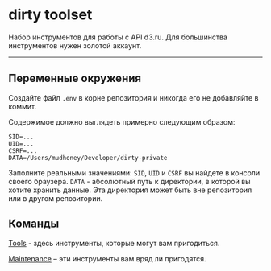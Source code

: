 # dirty toolset

Набор инструментов для работы с API d3.ru.
Для большинства инструментов нужен золотой аккаунт.

---

## Переменные окружения
Создайте файл `.env` в корне репозитория и никогда его не добавляйте в коммит.

Содержимое должно выглядеть примерно следующим образом:

```
SID=...
UID=...
CSRF=...
DATA=/Users/mudhoney/Developer/dirty-private
```

Заполните реальными значениями:
`SID`, `UID` и `CSRF` вы найдете в консоли своего браузера.
`DATA` - абсолютный путь к директории, в которой вы хотите хранить данные. Эта директория может быть вне репозитория или в другом репозитории.

## Команды

[Tools](/tools/README.md) - здесь инструменты, которые могут вам пригодиться.

[Maintenance](/maintenance/README.md) – эти инструменты вам вряд ли пригодятся.
